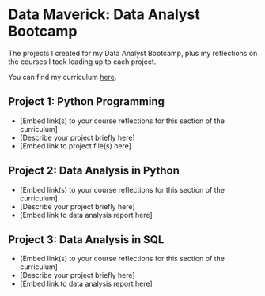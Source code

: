 # Data Maverick: Data Analyst Bootcamp

The projects I created for my Data Analyst Bootcamp, plus my reflections on the courses I took leading up to each project.

You can find my curriculum [here](https://airtable.com/shr3d0a6rQa1OPL2i).

## Project 1: Python Programming

- [Embed link(s) to your course reflections for this section of the curriculum]
- [Describe your project briefly here]
- [Embed link to project file(s) here]

## Project 2: Data Analysis in Python

- [Embed link(s) to your course reflections for this section of the curriculum]
- [Describe your project briefly here]
- [Embed link to data analysis report here]

## Project 3: Data Analysis in SQL

- [Embed link(s) to your course reflections for this section of the curriculum]
- [Describe your project briefly here]
- [Embed link to data analysis report here]
